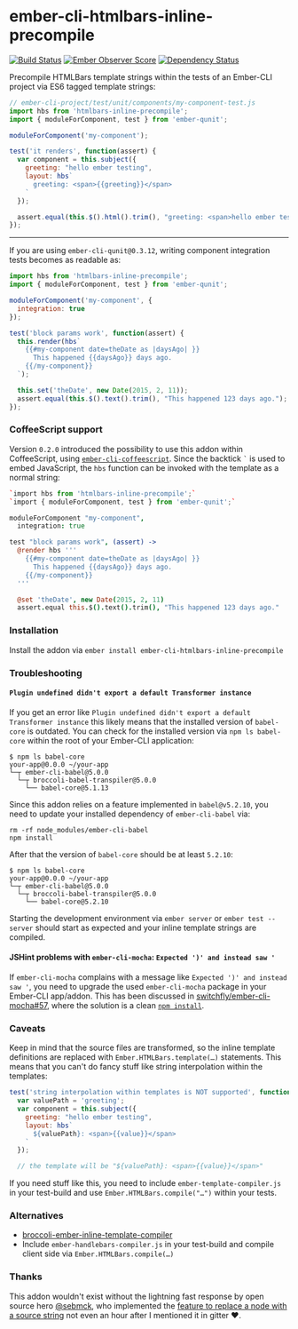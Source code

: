 # ember-cli-htmlbars-inline-precompile

[![Build Status](https://travis-ci.org/pangratz/ember-cli-htmlbars-inline-precompile.svg?branch=master)](https://travis-ci.org/pangratz/ember-cli-htmlbars-inline-precompile)
[![Ember Observer Score](http://emberobserver.com/badges/ember-cli-htmlbars-inline-precompile.svg)](http://emberobserver.com/addons/ember-cli-htmlbars-inline-precompile)
[![Dependency Status](https://david-dm.org/pangratz/ember-cli-htmlbars-inline-precompile.svg)](https://david-dm.org/pangratz/ember-cli-htmlbars-inline-precompile)

Precompile HTMLBars template strings within the tests of an Ember-CLI project
via ES6 tagged template strings:

``` js
// ember-cli-project/test/unit/components/my-component-test.js
import hbs from 'htmlbars-inline-precompile';
import { moduleForComponent, test } from 'ember-qunit';

moduleForComponent('my-component');

test('it renders', function(assert) {
  var component = this.subject({
    greeting: "hello ember testing",
    layout: hbs`
      greeting: <span>{{greeting}}</span>
    `
  });

  assert.equal(this.$().html().trim(), "greeting: <span>hello ember testing</span>");
});
```

---


If you are using `ember-cli-qunit@0.3.12`, writing component integration tests
becomes as readable as:

``` js
import hbs from 'htmlbars-inline-precompile';
import { moduleForComponent, test } from 'ember-qunit';

moduleForComponent('my-component', {
  integration: true
});

test('block params work', function(assert) {
  this.render(hbs`
    {{#my-component date=theDate as |daysAgo| }}
      This happened {{daysAgo}} days ago.
    {{/my-component}}
  `);

  this.set('theDate', new Date(2015, 2, 11));
  assert.equal(this.$().text().trim(), "This happened 123 days ago.");
});

```

### CoffeeScript support

Version `0.2.0` introduced the possibility to use this addon within
CoffeeScript, using [`ember-cli-coffeescript`](https://github.com/kimroen/ember-cli-coffeescript). Since the
backtick ``` ` ``` is used to embed JavaScript, the `hbs` function can be invoked with the
template as a normal string:

``` coffeescript
`import hbs from 'htmlbars-inline-precompile';`
`import { moduleForComponent, test } from 'ember-qunit';`

moduleForComponent "my-component",
  integration: true

test "block params work", (assert) ->
  @render hbs '''
    {{#my-component date=theDate as |daysAgo| }}
      This happened {{daysAgo}} days ago.
    {{/my-component}}
  '''

  @set 'theDate', new Date(2015, 2, 11)
  assert.equal this.$().text().trim(), "This happened 123 days ago."
```



### Installation

Install the addon via `ember install ember-cli-htmlbars-inline-precompile`

### Troubleshooting

#### `Plugin undefined didn't export a default Transformer instance`

If you get an error like `Plugin undefined didn't export a default Transformer
instance` this likely means that the installed version of `babel-core` is
outdated. You can check for the installed version via `npm ls babel-core`
within the root of your Ember-CLI application:

```
$ npm ls babel-core
your-app@0.0.0 ~/your-app
└─┬ ember-cli-babel@5.0.0
  └─┬ broccoli-babel-transpiler@5.0.0
    └── babel-core@5.1.13
```


Since this addon relies on a feature implemented in `babel@v5.2.10`, you need
to update your installed dependency of `ember-cli-babel` via:


```
rm -rf node_modules/ember-cli-babel
npm install
```

After that the version of `babel-core` should be at least `5.2.10`:

```
$ npm ls babel-core
your-app@0.0.0 ~/your-app
└─┬ ember-cli-babel@5.0.0
  └─┬ broccoli-babel-transpiler@5.0.0
    └── babel-core@5.2.10
```

Starting the development environment via `ember server` or `ember test
--server` should start as expected and your inline template strings are
compiled.

#### JSHint problems with `ember-cli-mocha`: `Expected ')' and instead saw '`

If `ember-cli-mocha` complains with a message like `Expected ')' and instead saw '`,
you need to upgrade the used `ember-cli-mocha` package in your Ember-CLI app/addon. This
has been discussed in [switchfly/ember-cli-mocha#57](https://github.com/switchfly/ember-cli-mocha/pull/57#discussion_r32633195),
where the solution is a clean [`npm install`](https://github.com/switchfly/ember-cli-mocha/pull/57#discussion_r32654980).


### Caveats

Keep in mind that the source files are transformed, so the inline template
definitions are replaced with `Ember.HTMLBars.template(…)` statements. This
means that you can't do fancy stuff like string interpolation within the
templates:

``` js
test('string interpolation within templates is NOT supported', function(assert) {
  var valuePath = 'greeting';
  var component = this.subject({
    greeting: "hello ember testing",
    layout: hbs`
      ${valuePath}: <span>{{value}}</span>
    `
  });

  // the template will be "${valuePath}: <span>{{value}}</span>"
```

If you need stuff like this, you need to include `ember-template-compiler.js`
in your test-build and use `Ember.HTMLBars.compile("…")` within your tests.

### Alternatives

- [broccoli-ember-inline-template-compiler](https://github.com/rwjblue/broccoli-ember-inline-template-compiler)
- Include `ember-handlebars-compiler.js` in your test-build and compile client side via `Ember.HTMLBars.compile(…)`

### Thanks

This addon wouldn't exist without the lightning fast response by open source hero [@sebmck](https://github.com/sebmck),
who implemented the [feature to replace a node with a source string](http://git.io/vJSrs) not
even an hour after I mentioned it in gitter :heart:.
